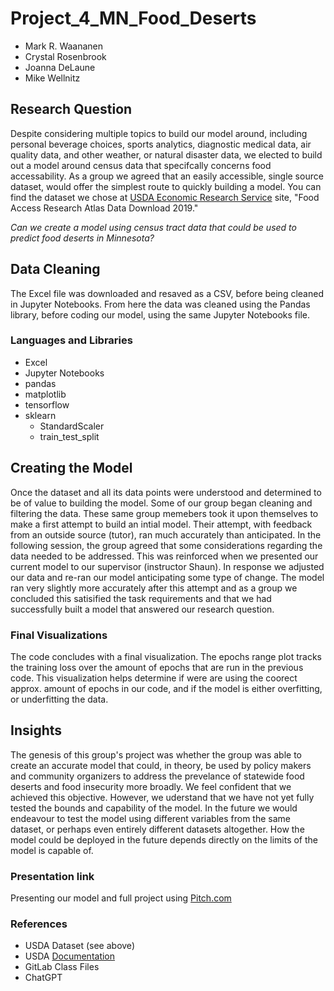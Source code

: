 # Project_4_MN_Food_Deserts
+ Mark R. Waananen
+ Crystal Rosenbrook
+ Joanna DeLaune
+ Mike Wellnitz

## Research Question
Despite considering multiple topics to build our model around, including personal beverage choices, sports analytics, diagnostic medical data, air quality data, and other weather, or natural disaster data, we elected to build out a model around census data that specifcally concerns food accessability. As a group we agreed that an easily accessible, single source dataset, would offer the simplest route to quickly building a model. You can find the dataset we chose at [USDA Economic Research Service](https://www.ers.usda.gov/data-products/food-access-research-atlas/download-the-data/) site, "Food Access Research Atlas Data Download 2019."

_Can we create a model using census tract data that could be used to predict food deserts in Minnesota?_

## Data Cleaning
The Excel file was downloaded and resaved as a CSV, before being cleaned in Jupyter Notebooks. From here the data was cleaned using the Pandas library, before coding our model, using the same Jupyter Notebooks file.

### Languages and Libraries
+ Excel
+ Jupyter Notebooks
+ pandas
+ matplotlib
+ tensorflow
+ sklearn
  + StandardScaler
  + train_test_split

## Creating the Model
Once the dataset and all its data points were understood and determined to be of value to building the model. Some of our group began cleaning and filtering the data. These same group memebers took it upon themselves to make a first attempt to build an intial model. Their attempt, with feedback from an outside source (tutor), ran much accurately than anticipated. In the following session, the group agreed that some considerations regarding the data needed to be addressed. This was reinforced when we presented our current model to our supervisor (instructor Shaun). In response we adjusted our data and re-ran our model anticipating some type of change. The model ran very slightly more accurately after this attempt and as a group we concluded this satisified the task requirements and that we had successfully built a model that answered our research question.

### Final Visualizations
The code concludes with a final visualization. The epochs range plot tracks the training loss over the amount of epochs that are run in the previous code. This visualization helps determine if were are using the coorect approx. amount of epochs in our code, and if the model is either overfitting, or underfitting the data.

## Insights
The genesis of this group's project was whether the group was able to create an accurate model that could, in theory, be used by policy makers and community organizers to address the prevelance of statewide food deserts and food insecurity more broadly. We feel confident that we achieved this objective. However, we uderstand that we have not yet fully tested the bounds and capability of the model. In the future we would endeavour to test the model using different variables from the same dataset, or perhaps even entirely different datasets altogether. How the model could be deployed in the future depends directly on the limits of the model is capable of. 

### Presentation link
Presenting our model and full project using [Pitch.com](https://app.pitch.com/app/presentation/ed10af03-1362-4a29-957b-d5733d6bf8e1/fc6269ec-781e-48f8-a2d0-75a37ff92843)

### References
+ USDA Dataset (see above)
+ USDA [Documentation](https://www.ers.usda.gov/data-products/food-access-research-atlas/documentation/)
+ GitLab Class Files
+ ChatGPT
